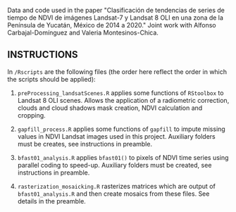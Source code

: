 Data and code used in the paper "Clasificación de tendencias de series de tiempo de NDVI de imágenes  Landsat-7 y Landsat 8 OLI en una zona de la Península de Yucatán, México de 2014 a 2020." Joint work with Alfonso Carbajal-Domínguez and Valeria Montesinos-Chica.

## INSTRUCTIONS

In ```/Rscripts``` are the following files (the order here reflect the order in which the scripts should be applied):

  1. ```preProcessing_landsatScenes.R``` applies some functions of ```RStoolbox``` to Landsat 8 OLI scenes. 
  Allows the application of a radiometric correction, clouds and cloud shadows mask creation, NDVI calculation 
  and cropping.
  
  2. ```gapfill_process.R``` applies some functions of ```gapfill``` to impute missing values in NDVI Landsat 
  images used in this project. Auxiliary folders must be creates, see instructions in preamble.
  
  3. ```bfast01_analysis.R``` applies ```bfast01()``` to pixels of NDVI time series using parallel coding 
  to speed-up. Auxiliary folders must be created, see instructions in preamble.
  
  4. ```rasterization_mosaicking.R``` rasterizes matrices which are output of ```bfast01_analysis.R``` and 
  then create mosaics from these files. See details in the preamble.
